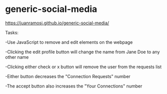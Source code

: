 # generic-social-media

https://juanramosj.github.io/generic-social-media/

Tasks:

-Use JavaScript to remove and edit elements on the webpage

-Clicking the edit profile button will change the name from Jane Doe to any other name

-Clicking either check or x button will remove the user from the requests list

  -Either button decreases the "Connection Requests" number
  
  -The accept button also increases the "Your Connections" number
